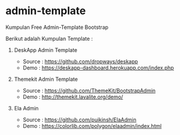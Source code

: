 # admin-template
Kumpulan Free Admin-Template Bootstrap

Berikut adalah Kumpulan Template : 
1. DeskApp Admin Template
    - Source : https://github.com/dropways/deskapp
    - Demo : https://deskapp-dashboard.herokuapp.com/index.php
   
2. Themekit Admin Template
    - Source : https://github.com/ThemeKit/BootstrapAdmin
    - Demo : http://themekit.lavalite.org/demo/

3. Ela Admin
    - Source : https://github.com/puikinsh/ElaAdmin
    - Demo : https://colorlib.com/polygon/elaadmin/index.html

